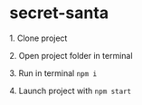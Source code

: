 # secret-santa

<p>1. Clone project</p>
<p>2. Open project folder in terminal</p>
<p>3. Run in terminal <code>npm i</code></p>
<p>4. Launch project with <code>npm start</code></p>
